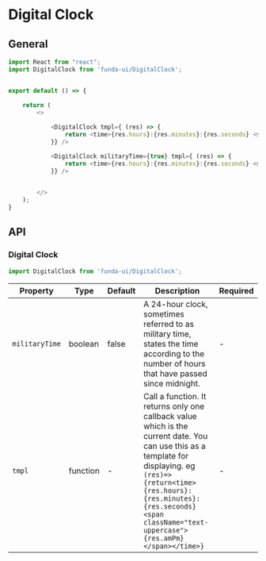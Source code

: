 # Digital Clock



## General

```js
import React from "react";
import DigitalClock from 'funda-ui/DigitalClock';


export default () => {

    return (
        <>
            
            <DigitalClock tmpl={ (res) => {
                return <time>{res.hours}:{res.minutes}:{res.seconds} <span className="text-uppercase">{res.amPm}</span></time>
            }} />

            <DigitalClock militaryTime={true} tmpl={ (res) => {
                return <time>{res.hours}:{res.minutes}:{res.seconds} <span className="text-uppercase">{res.amPm}</span></time>
            }} />

                  
        </>
    );
}
```


## API

### Digital Clock
```js
import DigitalClock from 'funda-ui/DigitalClock';
```
| Property | Type | Default | Description | Required |
| --- | --- | --- | --- | --- |
| `militaryTime` | boolean  | false | A 24-hour clock, sometimes referred to as military time, states the time according to the number of hours that have passed since midnight. | - |
| `tmpl` | function  | - | Call a function. It returns only one callback value which is the current date. You can use this as a template for displaying. eg `(res)=>{return<time>{res.hours}:{res.minutes}:{res.seconds}<span className="text-uppercase">{res.amPm}</span></time>}` | - |
